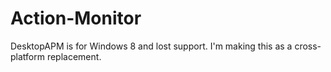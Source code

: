 # Action-Monitor
DesktopAPM is for Windows 8 and lost support. I'm making this as a cross-platform replacement.
